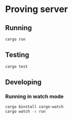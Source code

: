 # Proving server

## Running

```sh
cargo run
```

## Testing
```sh
cargo test
```

## Developing

### Running in watch mode

```sh
cargo binstall cargo-watch
cargo watch -x run
```